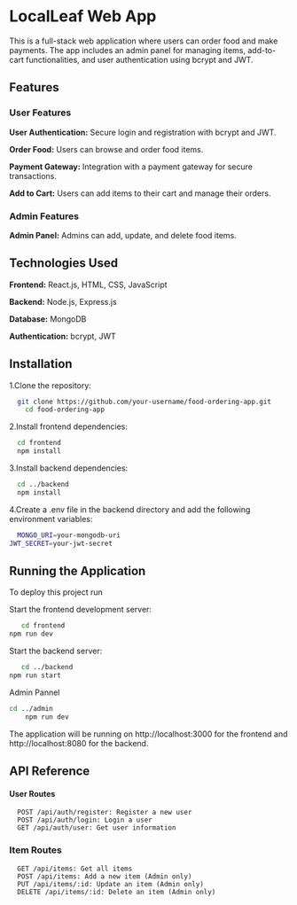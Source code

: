 
# LocalLeaf Web App

This is a full-stack web application where users can order food and make payments. The app includes an admin panel for managing items, add-to-cart functionalities, and user authentication using bcrypt and JWT.


## Features
### User Features
**User Authentication:** Secure login and registration with bcrypt and JWT.

**Order Food:** Users can browse and order food items.

**Payment Gateway:** Integration with a payment gateway for secure transactions.

**Add to Cart:** Users can add items to their cart and manage their orders.

### Admin Features
**Admin Panel:** Admins can add, update, and delete food items.



## Technologies Used

**Frontend:** React.js, HTML, CSS, JavaScript

**Backend:** Node.js, Express.js

**Database:** MongoDB

**Authentication:** bcrypt, JWT


## Installation

1.Clone the repository:

```bash
  git clone https://github.com/your-username/food-ordering-app.git
    cd food-ordering-app
```
2.Install frontend dependencies:

```bash
  cd frontend
  npm install
```
3.Install backend dependencies:
```bash
  cd ../backend
  npm install
```
4.Create a .env file in the backend directory and add the          following environment variables:
```bash
  MONGO_URI=your-mongodb-uri
JWT_SECRET=your-jwt-secret
```


## Running the Application

To deploy this project run

Start the frontend development server:

```bash
   cd frontend
npm run dev
```
Start the backend server:

```bash
   cd ../backend
npm run start
```
Admin Pannel
```bash
cd ../admin
    npm run dev
```
The application will be running on http://localhost:3000 for the frontend and http://localhost:8080 for the backend.
## API Reference

#### User Routes

```http
  POST /api/auth/register: Register a new user
  POST /api/auth/login: Login a user
  GET /api/auth/user: Get user information
```

### Item Routes

```http
  GET /api/items: Get all items
  POST /api/items: Add a new item (Admin only)
  PUT /api/items/:id: Update an item (Admin only)
  DELETE /api/items/:id: Delete an item (Admin only)
```



